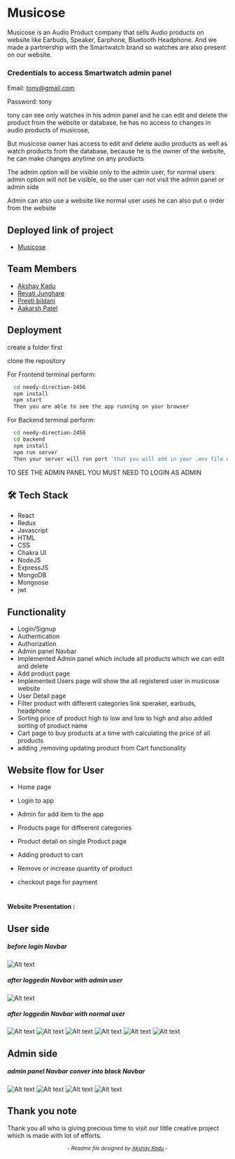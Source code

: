#  Musicose 

Musicose is an Audio Product company that sells Audio products on website like Earbuds, Speaker, Earphone, Bluetooth Headphone.
And we made a partnership with the Smartwatch brand so watches are also present on our website.

### Credentials to access Smartwatch admin panel
Email: tony@gmail.com 

Password: tony

tony can see only watches in his admin panel and he can edit and delete the product from the website or database, 
he has no access to changes in audio products of musicose,

But musicose owner has access to edit and delete audio products as well as watch products from the database, 
because he is the owner of the website, he can make changes anytime on any products

The admin option will be visible only to the admin user, for normal users admin option will not be visible, so the user can not visit the admin panel or admin side

Admin can also use a website like normal user uses he can also put o order from the website  

## Deployed link of project
- <a href="https://needy-direction-2456.vercel.app/">Musicose</a>

## Team Members

<ul>
  <li><a href="https://github.com/akshaykadu24">Akshay Kadu</a></li>
  <li><a href="https://github.com/RevatiJunghare">Revati Junghare</a></li>
  <li><a href="https://github.com/Preetibildani">Preeti bildani</a></li>
  <li><a href="https://github.com/aakarshpatel84">Aakarsh Patel</a></li>
  
</ul>


## Deployment

create a folder first 

clone the repository

For Frontend terminal perform:

```bash
  cd needy-direction-2456
  npm install
  npm start
  Then you are able to see the app running on your browser
```

For Backend terminal perform:


```bash
  cd needy-direction-2456
  cd backend
  npm install
  npm run server
  Then your server will run port 'that you will add in your .env file with monogo atlas url'
```

TO SEE THE ADMIN PANEL YOU MUST NEED TO LOGIN AS ADMIN


## 🛠 Tech Stack

- React
- Redux
- Javascript
- HTML
- CSS
- Chakra UI
- NodeJS
- ExpressJS
- MongoDB
- Mongoose
- jwt



## Functionality

- Login/Signup
- Authentication
- Authorization
- Admin panel Navbar
- Implemented Admin panel which include all products which we can edit and delete
- Add product page
- Implemented Users page will show the all registered user in musicose website
- User Detail page 
- Filter product with different categories link speraker, earbuds, headphone
- Sorting price of product high to low and low to high and also added sorting of 
product name
- Cart page to buy products at a time with calculating the price of all products
- adding ,removing updating product from Cart functionality 



## Website flow for User

- Home page

- Login to app

- Admin for add item to the app

- Products page for diffeerent categories

- Product detail on single Product page

- Adding product to cart 

- Remove or increase quantity of product 

- checkout page for payment





#
#### Website Presentation :
## User side
##### before login Navbar
![Alt text](public/redme/Screenshot%20(276).png)

##### after loggedin Navbar with admin user 
![Alt text](public/redme/Screenshot%20(278).png)

##### after loggedin Navbar with normal user 
![Alt text](public/redme/Screenshot%20(290).png)
![Alt text](public/redme/Screenshot%20(279).png)
![Alt text](public/redme/Screenshot%202023-03-07%20024326.png)
![Alt text](public/redme/Screenshot%20(280).png)
![Alt text](public/redme/Screenshot%20(281).png)
![Alt text](public/redme/Screenshot%20(282).png)
## Admin side
##### admin panel Navbar conver into black Navbar
![Alt text](public/redme/Screenshot%20(283).png)
![Alt text](public/redme/Screenshot%20(284).png)
![Alt text](public/redme/Screenshot%20(286).png)
![Alt text](public/redme/Screenshot%20(287).png)



## Thank you note
Thank you all who is giving precious time to visit our little creative project which is made with lot of efforts.

_<p align="center"><sub>- Readme file designed by <a href="https://github.com/akshaykadu24">Akshay Kadu</a> -</sub></p>_
